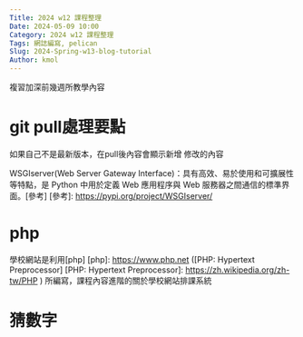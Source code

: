 ```yaml
---
Title: 2024 w12 課程整理
Date: 2024-05-09 10:00
Category: 2024 w12 課程整理
Tags: 網誌編寫, pelican
Slug: 2024-Spring-w13-blog-tutorial
Author: kmol
---
```


複習加深前幾週所教學內容

<!-- PELICAN_END_SUMMARY -->

# git pull處理要點
如果自己不是最新版本，在pull後內容會顯示新增 修改的內容

WSGIserver(Web Server Gateway Interface)：具有高效、易於使用和可擴展性等特點，是 Python 中用於定義 Web 應用程序與 Web 服務器之間通信的標準界面。[參考] 
[參考]: https://pypi.org/project/WSGIserver/  

# php

學校網站是利用[php] 
[php]: https://www.php.net  ([PHP: Hypertext Preprocessor] 
[PHP: Hypertext Preprocessor]: https://zh.wikipedia.org/zh-tw/PHP  ) 所編寫，課程內容進階的關於學校網站排課系統

# 猜數字


